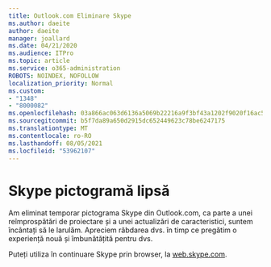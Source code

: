 ```yaml
---
title: Outlook.com Eliminare Skype
ms.author: daeite
author: daeite
manager: joallard
ms.date: 04/21/2020
ms.audience: ITPro
ms.topic: article
ms.service: o365-administration
ROBOTS: NOINDEX, NOFOLLOW
localization_priority: Normal
ms.custom:
- "1348"
- "8000082"
ms.openlocfilehash: 03a866ac063d6136a5069b22216a9f3bf43a1202f9020f16ac5edb7cf89ce9ba
ms.sourcegitcommit: b5f7da89a650d2915dc652449623c78be6247175
ms.translationtype: MT
ms.contentlocale: ro-RO
ms.lasthandoff: 08/05/2021
ms.locfileid: "53962107"
---
```

# <a name="skype-icon-missing"></a>Skype pictogramă lipsă

Am eliminat temporar pictograma Skype din Outlook.com, ca parte a unei reîmprospătări de proiectare și a unei actualizări de caracteristici, suntem încântați să le larulăm. Apreciem răbdarea dvs. în timp ce pregătim o experiență nouă și îmbunătățită pentru dvs.

Puteți utiliza în continuare Skype prin browser, la [web.skype.com](https://web.skype.com/).
